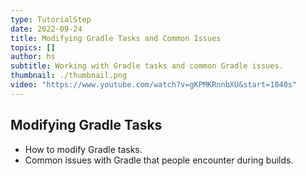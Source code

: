 ```yaml
---
type: TutorialStep
date: 2022-09-24
title: Modifying Gradle Tasks and Common Issues
topics: []
author: hs
subtitle: Working with Gradle tasks and common Gradle issues.
thumbnail: ./thumbnail.png
video: "https://www.youtube.com/watch?v=gKPMKRnnbXU&start=1040s"
---
```


## Modifying Gradle Tasks

- How to modify Gradle tasks.
- Common issues with Gradle that people encounter during builds.
